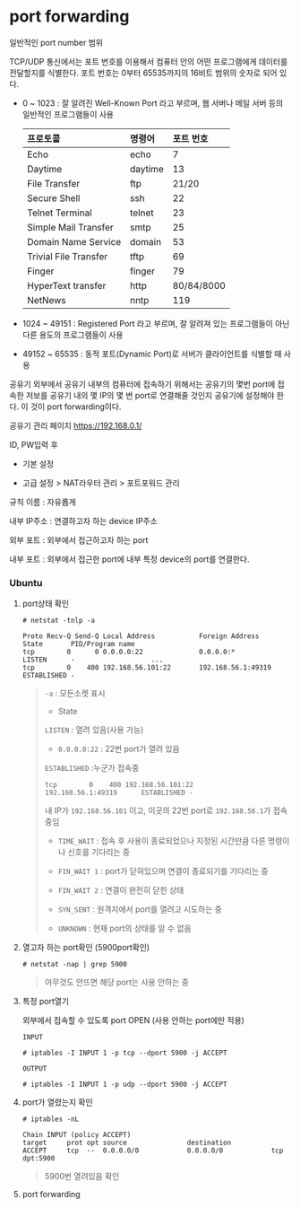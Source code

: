 # port forwarding

일반적인 port number 범위

TCP/UDP 통신에서는 포트 번호를 이용해서 컴퓨터 안의 어떤 프로그램에게 데이터를 전달할지를 식별한다. 포트 번호는 0부터 65535까지의 16비트 범위의 숫자로 되어 있다.

- 0 ~ 1023 : 잘 알려진 Well-Known Port 라고 부르며, 웹 서버나 메일 서버 등의 일반적인 프로그램들이 사용

  | 프로토콜              | 명령어  | 포트 번호  |
  | :-------------------- | :------ | :--------- |
  | Echo                  | echo    | 7          |
  | Daytime               | daytime | 13         |
  | File Transfer         | ftp     | 21/20      |
  | Secure Shell          | ssh     | 22         |
  | Telnet Terminal       | telnet  | 23         |
  | Simple Mail Transfer  | smtp    | 25         |
  | Domain Name Service   | domain  | 53         |
  | Trivial File Transfer | tftp    | 69         |
  | Finger                | finger  | 79         |
  | HyperText transfer    | http    | 80/84/8000 |
  | NetNews               | nntp    | 119        |

- 1024 ~ 49151 : Registered Port 라고 부르며, 잘 알려져 있는 프로그램들이 아닌 다른 용도의 프로그램들이 사용

- 49152 ~ 65535 : 동적 포트(Dynamic Port)로 서버가 클라이언트를 식별할 때 사용



공유기 외부에서 공유기 내부의 컴퓨터에 접속하기 위해서는 공유기의 몇번 port에 접속한 저보를 공유기 내의 몇 IP의 몇 번 port로 연결해줄 것인지 공유기에 설정해야 한다. 이 것이 port forwarding이다.



공유기 관리 페이지 https://192.168.0.1/

ID, PW입력 후



- 기본 설정 



-  고급 설정 >  NAT라우터 관리 > 포트포워드 관리

  규칙 이름 :  자유롭게

  내부 IP주소 : 연결하고자 하는 device IP주소

  외부 포트 : 외부에서 접근하고자 하는 port

  내부 포트 : 외부에서 접근한 port에 내부 특정 device의 port를 연결한다.





### Ubuntu

1. port상태 확인

   ```
   # netstat -tnlp -a
   ```

   ```
   Proto Recv-Q Send-Q Local Address           Foreign Address         State       PID/Program name    
   tcp        0      0 0.0.0.0:22              0.0.0.0:*               LISTEN      -                   ...
   tcp        0    400 192.168.56.101:22       192.168.56.1:49319      ESTABLISHED -
   ```

   >`-a` : 모든소켓 표시
   >
   >- State 
   >
   >  `LISTEN` : 열려 있음(사용 가능) 
   >
   >  - `0.0.0.0:22` : 22번 port가 열려 있음
   >
   >  `ESTABLISHED` :누군가 접속중
   >
   >  ```
   >  tcp        0    400 192.168.56.101:22       192.168.56.1:49319      ESTABLISHED -
   >  ```
   >
   >  내 IP가 `192.168.56.101` 이고, 이곳의 22번 port로 `192.168.56.1`가 접속중임
   >
   >- `TIME_WAIT` : 접속 후 사용이 종료되었으나 지정된 시간만큼 다른 명령이나 신호를 기다리는 중
   >
   >- `FIN_WAIT 1` : port가 닫혀있으며 연결이 종료되기를 기다리는 중
   >
   >- `FIN_WAIT 2` : 연결이 완전히 닫힌 상태
   >
   >- `SYN_SENT` : 원격지에서 port를 열려고 시도하는 중 
   >
   >- `UNKNOWN` : 현재 port의 상태를 알 수 없음

2. 열고자 하는 port확인 (5900port확인)

   ```
   # netstat -nap | grep 5900
   ```

   > 아무것도 안뜨면 해당 port는 사용 안하는 중

3. 특정 port열기

   외부에서 접속할 수 있도록 port OPEN (사용 안하는 port에만 적용) 

   `INPUT`

   ```
   # iptables -I INPUT 1 -p tcp --dport 5900 -j ACCEPT
   ```

   `OUTPUT`

   ```
   # iptables -I INPUT 1 -p udp --dport 5900 -j ACCEPT
   ```

4. port가 열렸는지 확인

   ```
   # iptables -nL
   ```

   ```
   Chain INPUT (policy ACCEPT)
   target     prot opt source               destination
   ACCEPT     tcp  --  0.0.0.0/0            0.0.0.0/0            tcp dpt:5900
   
   ```

   > 5900번 열려있음 확인

5. port forwarding

   

   


